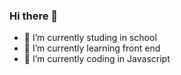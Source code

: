 ### Hi there 👋

- 🔭 I’m currently studing in school
- 🌱 I’m currently learning front end
- 🤔 I’m currently coding in Javascript



